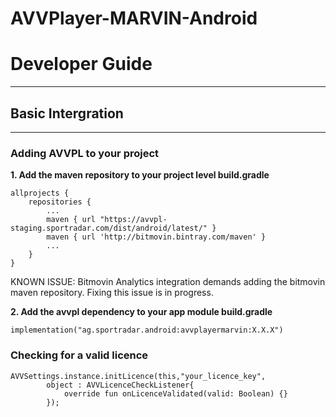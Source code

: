 AVVPlayer-MARVIN-Android
===================
#  Developer Guide
------
## Basic Intergration
------
### Adding AVVPL to your project

**1. Add the maven repository to your project level build.gradle**

```
allprojects {
    repositories {
        ...
        maven { url "https://avvpl-staging.sportradar.com/dist/android/latest/" }
        maven { url 'http://bitmovin.bintray.com/maven' }
        ...
    }
}
```
KNOWN ISSUE: Bitmovin Analytics integration demands adding the bitmovin maven repository. Fixing this issue is in progress.

**2. Add the avvpl dependency to your app module build.gradle**

```
implementation("ag.sportradar.android:avvplayermarvin:X.X.X")
```
### Checking for a valid licence

```
AVVSettings.instance.initLicence(this,"your_licence_key",
        object : AVVLicenceCheckListener{
            override fun onLicenceValidated(valid: Boolean) {}
        });
```